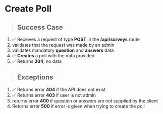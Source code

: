 # Create Poll

> ## Success Case

1. ✅ Receives a request of type **POST** in the **/api/surveys** route
2. validates that the request was made by an admin
3. validates mandatory **question** and **answers** data
4. ✅ **Creates** a poll with the data provided
5. ✅ Returns **204**, no data

> ## Exceptions

1. ✅ Returns error **404** if the API does not exist
2. ✅ Returns error **403** if user is not admin
3. returns error **400** if question or answers are not supplied by the client
4. Returns error **500** if error is given when trying to create the poll